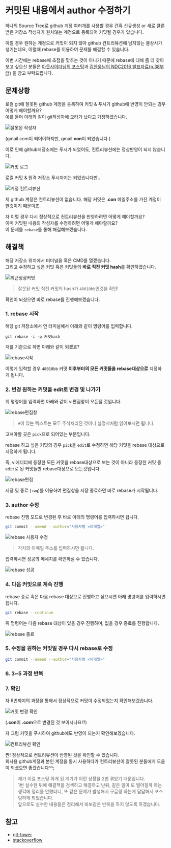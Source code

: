 # 커밋된 내용에서 author 수정하기

하나의 Source Tree로 github 계정 여러개를 사용할 경우 간혹 신규생성 or 새로 클론 받은 저장소 작성자가 원치않는 계정으로 등록되어 커밋될 경우가 있습니다.  

이럴 경우 원하는 계정으로 커밋이 되지 않아 github 컨트리뷰션에 남지않는 불상사가 생기는데요, 이럴때 rebase를 이용하여 문제를 해결할 수 있습니다.  

이번 시간에는 rebase에 초점을 맞추는 것이 아니기 때문에 rebase에 대해 좀 더 찾아보고 싶으신 분들은 [아웃사이더님의 포스팅](https://blog.outsider.ne.kr/666)과 [김찬웅님의 NDC2016 발표자료(p.38부터)](http://www.slideshare.net/kexplo/ndc2016-effective-git) 을 참고 부탁드립니다.  

## 문제상황

로컬 git에 잘못된 github 계정을 등록하여 커밋 & 푸시가 github에 반영이 안되는 경우 어떻게 해야할까요?  
예를 들어 아래와 같이 git작성자에 오타가 났다고 가정하겠습니다.  

![잘못된 작성자](./images/잘못된작성자.png)

(gmail.com이 되어야하지만, gmail.**con**이 되었습니다.)  

이로 인해 github저장소에는 푸시가 되었어도, 컨트리뷰션에는 정상반영이 되지 않습니다.  

![커밋 로그](./images/잘못된커밋1.png)

로컬 커밋 & 원격 저장소 푸시까지는 되었습니다만..  

![계정 컨트리뷰션](./images/잘못된커밋2.png)

제 github 계정은 컨트리뷰션이 없습니다. 해당 커밋은 **.con** 메일주소를 가진 계정이 한것이기 때문이죠.  
  
자 이럴 경우 다시 정상적으로 컨트리뷰션을 반영하려면 어떻게 해야할까요?  
이미 커밋된 내용의 작성자를 수정하려면 어떻게 해야할까요?  
이 문제를 ```rebase```를 통해 해결해보겠습니다.

## 해결책

해당 저장소 위치에서 터미널을 혹은 CMD를 열겠습니다.  
그리고 수정하고 싶은 커밋 혹은 커밋들의 **바로 직전 커밋 hash**를 확인하겠습니다.  

![최근정상커밋](./images/최근정상커밋.png)

> 잘못된 커밋 직전 커밋의 hash가 ```48010bb```인것을 확인!  

확인이 되셨으면 바로 rebase를 진행해보겠습니다.  

### 1. rebase 시작

해당 git 저장소에서 연 터미널에서 아래와 같이 명령어를 입력합니다.  

```baseh
git rebase -i -p 커밋hash
```

저를 기준으로 하면 아래와 같이 되겠죠?  

![rebase시작](./images/rebase시작.png)  

이렇게 입력할 경우 ```48010bb``` 커밋 **이후부터의 모든 커밋들을 rebase대상으로** 지정하게 됩니다.  

### 2. 변경 원하는 커밋을 edit로 변경 및 나가기

위 명령어를 입력하면 아래와 같이 vi편집창이 오픈될 것입니다.  

![rebase편집창](./images/rebase편집창.png)

> ```#```이 있는 텍스트는 모두 주석처리된 것이니 설명서처럼 읽어보시면 됩니다.  

고쳐야할 곳은 ```pick```으로 되어있는 부분입니다.  
  
rebase 하고 싶은 커밋의 경우 ```pick```을 ```edit```로 수정하면 해당 커밋을 rebase 대상으로 지정하게 됩니다.  
  
즉, vi에디터에 등장한 모든 커밋을 rebase대상으로 보는 것이 아니라 등장한 커밋 중 ```edit```로 된 커밋들만 rebase대상으로 보는것입니다.  

![rebase편집](./images/rebase편집.png)  

저장 및 종료 (```:wq```)를 이용하여 편집창을 저장 종료하면 바로 rebase가 시작됩니다.

### 3. author 수정

rebase 진행 모드로 변경된 후 바로 아래의 명령어를 입력하시면 됩니다.

```bash
git commit --amend --author="사용자명 <이메일>"
```

![rebase 사용자 수정](./images/rebase사용자수정.png)  

> 각자의 이메일 주소를 입력하시면 됩니다.  

입력하시면 성공의 메세지를 확인하실 수 있습니다.  

![rebase 성공](./images/rebase성공.png)  

### 4. 다음 커밋으로 계속 진행  

rebase 종료 혹은 다음 rebase 대상으로 진행하고 싶으시면 아래 명령어를 입력하시면 됩니다.  

```bash
git rebase --continue
```

위 명령어는 다음 rebase 대상이 있을 경우 진행하며, 없을 경우 종료를 진행합니다.  

![rebase 종료](./images/rebase끝.png)  

### 5. 수정을 원하는 커밋일 경우 다시 rebase로 수정

```bash
git commit --amend --author="사용자명 <이메일>"
```

### 6. 3~5 과정 반복  

### 7. 확인  

자 6번까지의 과정을 통해서 정상적으로 커밋이 수정되었는지 확인해보겠습니다.  

![커밋 변경 확인](./images/변경된커밋.png)  

(**.con**이 **.com**으로 변경된 것 보이시나요!?)  

자 그럼 커밋을 푸시하여 github에도 반영이 되는지 확인해보겠습니다.  

![컨트리뷰션 확인](./images/컨트리뷰션반영.png)  

짠! 정상적으로 컨트리뷰션이 반영된 것을 확인할 수 있습니다.  
회사용 github계정과 본인 계정을 동시 사용하다가 컨트리뷰션이 잘못된 분들에게 도움이 되셨으면 좋겠습니다^^;  

> 제가 이걸 포스팅 하게 된 계기가 이런 상황을 2번 겪었기 때문입니다.  
> 1번 실수한 뒤에 해결책을 검색하고 해결하고 난뒤, 같은 일이 또 벌어질까 하는 생각에 정리를 안했더니, 또 같은 문제가 발생해서 구글링 하는게 답답해서 포스팅하게 되었습니다.  
> 앞으로도 실수한 내용들은 정리해서 바보같은 반복을 하지 않도록 하겠습니다.  

## 참고

* [git-tower](https://www.git-tower.com/learn/git/faq/change-author-name-email)
* [stackoverflow](http://stackoverflow.com/questions/3042437/change-commit-author-at-one-specific-commit)
